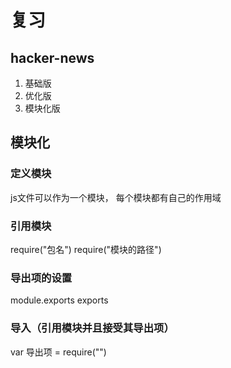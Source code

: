 # 复习

## hacker-news
1. 基础版
2. 优化版
3. 模块化版

## 模块化
### 定义模块
js文件可以作为一个模块， 每个模块都有自己的作用域

### 引用模块
require("包名")
require("模块的路径")

### 导出项的设置
module.exports
exports

### 导入（引用模块并且接受其导出项）
var 导出项 = require("")